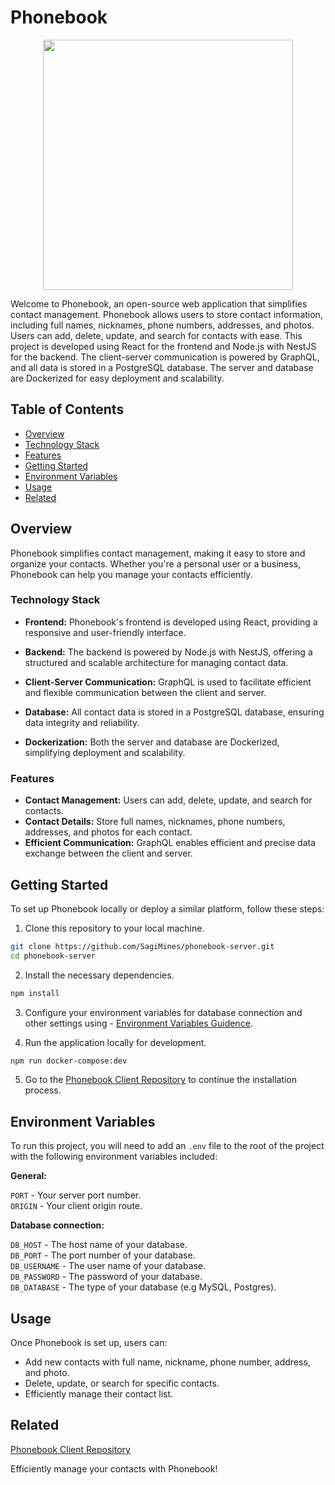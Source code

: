 # Phonebook

<div align='center'>
<img src='https://lh3.googleusercontent.com/pw/ADCreHcw1MCcyUzPoegjnXSRx2U-YrjjmzkwabyscP6F_vUOcModeHRNqH0fyofnF7DT-0b9_WIcg9MJra8krITPN2HuP2POe7O2wgq-IRfZuqVVY8rw-BVig7fFgTm3cByQVFr_sLonvHXCoQAU9spLM1ij=w831-h480-s-no?authuser=3' width=400 />
</div>

Welcome to Phonebook, an open-source web application that simplifies contact management. Phonebook allows users to store contact information, including full names, nicknames, phone numbers, addresses, and photos. Users can add, delete, update, and search for contacts with ease. This project is developed using React for the frontend and Node.js with NestJS for the backend. The client-server communication is powered by GraphQL, and all data is stored in a PostgreSQL database. The server and database are Dockerized for easy deployment and scalability.

## Table of Contents

- [Overview](#overview)
- [Technology Stack](#technology-stack)
- [Features](#features)
- [Getting Started](#getting-started)
- [Environment Variables](#environment-variables)
- [Usage](#usage)
- [Related](#related)

## Overview

Phonebook simplifies contact management, making it easy to store and organize your contacts. Whether you're a personal user or a business, Phonebook can help you manage your contacts efficiently.

### Technology Stack

- **Frontend:** Phonebook's frontend is developed using React, providing a responsive and user-friendly interface.

- **Backend:** The backend is powered by Node.js with NestJS, offering a structured and scalable architecture for managing contact data.

- **Client-Server Communication:** GraphQL is used to facilitate efficient and flexible communication between the client and server.

- **Database:** All contact data is stored in a PostgreSQL database, ensuring data integrity and reliability.

- **Dockerization:** Both the server and database are Dockerized, simplifying deployment and scalability.

### Features

- **Contact Management:** Users can add, delete, update, and search for contacts.
- **Contact Details:** Store full names, nicknames, phone numbers, addresses, and photos for each contact.
- **Efficient Communication:** GraphQL enables efficient and precise data exchange between the client and server.

## Getting Started

To set up Phonebook locally or deploy a similar platform, follow these steps:

1. Clone this repository to your local machine.

```bash
git clone https://github.com/SagiMines/phonebook-server.git
cd phonebook-server
```

2. Install the necessary dependencies.

```bash
npm install
```

3. Configure your environment variables for database connection and other settings using - [Environment Variables Guidence](#environment-variables).

4. Run the application locally for development.

```bash
npm run docker-compose:dev
```

5. Go to the [Phonebook Client Repository](https://github.com/SagiMines/phonebook-client) to continue the installation process.

## Environment Variables

To run this project, you will need to add an `.env` file to the root of the project with the following environment variables included:

**General:**

`PORT` - Your server port number.  
`ORIGIN` - Your client origin route.

**Database connection:**

`DB_HOST` - The host name of your database.  
`DB_PORT` - The port number of your database.  
`DB_USERNAME` - The user name of your database.  
`DB_PASSWORD` - The password of your database.  
`DB_DATABASE` - The type of your database (e.g MySQL, Postgres).

## Usage

Once Phonebook is set up, users can:

- Add new contacts with full name, nickname, phone number, address, and photo.
- Delete, update, or search for specific contacts.
- Efficiently manage their contact list.

## Related

[Phonebook Client Repository](https://github.com/SagiMines/phonebook-client)

Efficiently manage your contacts with Phonebook!
